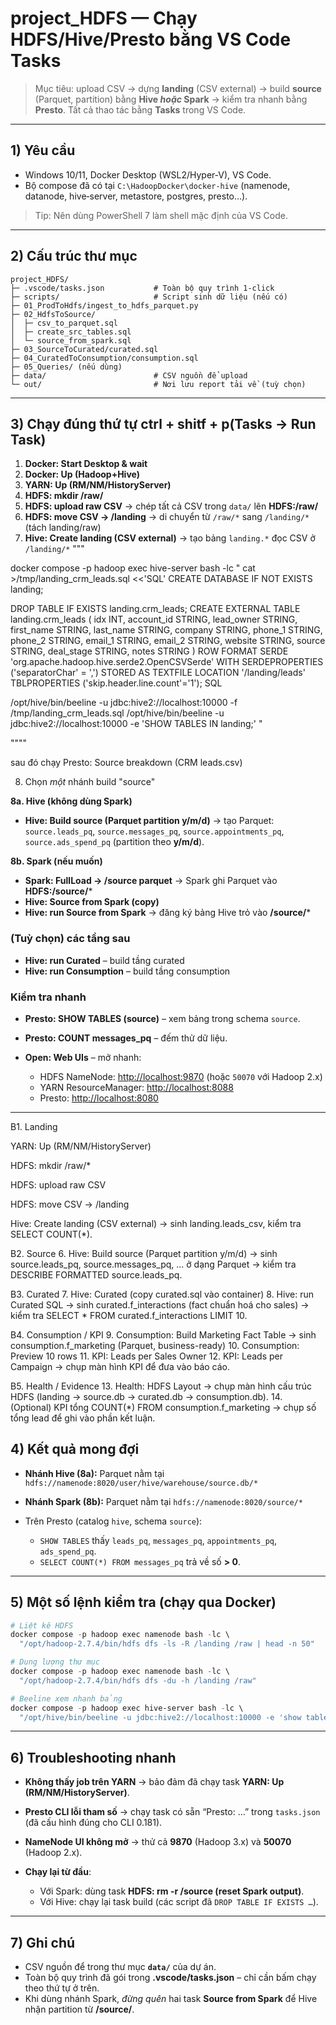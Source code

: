 # project_HDFS — Chạy HDFS/Hive/Presto bằng VS Code Tasks

> Mục tiêu: upload CSV → dựng **landing** (CSV external) → build **source** (Parquet, partition) bằng **Hive *hoặc* Spark** → kiểm tra nhanh bằng **Presto**. Tất cả thao tác bằng **Tasks** trong VS Code.

---

## 1) Yêu cầu

* Windows 10/11, Docker Desktop (WSL2/Hyper‑V), VS Code.
* Bộ compose đã có tại `C:\HadoopDocker\docker-hive` (namenode, datanode, hive‑server, metastore, postgres, presto…).

> Tip: Nên dùng PowerShell 7 làm shell mặc định của VS Code.

---

## 2) Cấu trúc thư mục

```
project_HDFS/
├─ .vscode/tasks.json           # Toàn bộ quy trình 1‑click
├─ scripts/                     # Script sinh dữ liệu (nếu có)
├─ 01_ProdToHdfs/ingest_to_hdfs_parquet.py
├─ 02_HdfsToSource/
│  ├─ csv_to_parquet.sql
│  ├─ create_src_tables.sql
│  └─ source_from_spark.sql
├─ 03_SourceToCurated/curated.sql
├─ 04_CuratedToConsumption/consumption.sql
├─ 05_Queries/ (nếu dùng)
├─ data/                        # CSV nguồn để upload
└─ out/                         # Nơi lưu report tải về (tuỳ chọn)
```

---

## 3) Chạy đúng thứ tự ctrl + shitf + p(Tasks → Run Task)

1. **Docker: Start Desktop & wait**
2. **Docker: Up (Hadoop+Hive)**
3. **YARN: Up (RM/NM/HistoryServer)**
4. **HDFS: mkdir /raw/**
5. **HDFS: upload raw CSV**
   → chép tất cả CSV trong `data/` lên **HDFS:/raw/**
6. **HDFS: move CSV → /landing**
   → di chuyển từ `/raw/*` sang `/landing/*` (tách landing/raw)
7. **Hive: Create landing (CSV external)**
   → tạo bảng `landing.*` đọc CSV ở `/landing/*`
"""


docker compose -p hadoop exec hive-server bash -lc "
cat >/tmp/landing_crm_leads.sql <<'SQL'
CREATE DATABASE IF NOT EXISTS landing;

DROP TABLE IF EXISTS landing.crm_leads;
CREATE EXTERNAL TABLE landing.crm_leads (
  idx         INT,
  account_id  STRING,
  lead_owner  STRING,
  first_name  STRING,
  last_name   STRING,
  company     STRING,
  phone_1     STRING,
  phone_2     STRING,
  email_1     STRING,
  email_2     STRING,
  website     STRING,
  source      STRING,
  deal_stage  STRING,
  notes       STRING
)
ROW FORMAT SERDE 'org.apache.hadoop.hive.serde2.OpenCSVSerde'
WITH SERDEPROPERTIES ('separatorChar' = ',')
STORED AS TEXTFILE
LOCATION '/landing/leads'
TBLPROPERTIES ('skip.header.line.count'='1');
SQL

/opt/hive/bin/beeline -u jdbc:hive2://localhost:10000 -f /tmp/landing_crm_leads.sql
/opt/hive/bin/beeline -u jdbc:hive2://localhost:10000 -e 'SHOW TABLES IN landing;'
"


""""

sau đó chạy    Presto: Source breakdown (CRM leads.csv)


8. Chọn *một* nhánh build "source"

**8a. Hive (không dùng Spark)**

* **Hive: Build source (Parquet partition y/m/d)**
  → tạo Parquet: `source.leads_pq`, `source.messages_pq`, `source.appointments_pq`, `source.ads_spend_pq` (partition theo **y/m/d**).

**8b. Spark (nếu muốn)**

* **Spark: FullLoad → /source parquet**
  → Spark ghi Parquet vào **HDFS:/source/***
* **Hive: Source from Spark (copy)**
* **Hive: run Source from Spark**
  → đăng ký bảng Hive trỏ vào **/source/***

### (Tuỳ chọn) các tầng sau

* **Hive: run Curated** – build tầng curated
* **Hive: run Consumption** – build tầng consumption

### Kiểm tra nhanh

* **Presto: SHOW TABLES (source)** – xem bảng trong schema `source`.
* **Presto: COUNT messages_pq** – đếm thử dữ liệu.
* **Open: Web UIs** – mở nhanh:

  * HDFS NameNode: [http://localhost:9870](http://localhost:9870) (hoặc `50070` với Hadoop 2.x)
  * YARN ResourceManager: [http://localhost:8088](http://localhost:8088)
  * Presto: [http://localhost:8080](http://localhost:8080)

---


B1. Landing

YARN: Up (RM/NM/HistoryServer)

HDFS: mkdir /raw/*

HDFS: upload raw CSV

HDFS: move CSV → /landing

Hive: Create landing (CSV external)
→ sinh landing.leads_csv, kiểm tra SELECT COUNT(*).

B2. Source
6. Hive: Build source (Parquet partition y/m/d)
→ sinh source.leads_pq, source.messages_pq, … ở dạng Parquet
→ kiểm tra DESCRIBE FORMATTED source.leads_pq.

B3. Curated
7. Hive: Curated (copy curated.sql vào container)
8. Hive: run Curated SQL
→ sinh curated.f_interactions (fact chuẩn hoá cho sales)
→ kiểm tra SELECT * FROM curated.f_interactions LIMIT 10.

B4. Consumption / KPI
9. Consumption: Build Marketing Fact Table
→ sinh consumption.f_marketing (Parquet, business-ready)
10. Consumption: Preview 10 rows
11. KPI: Leads per Sales Owner
12. KPI: Leads per Campaign
→ chụp màn hình KPI để đưa vào báo cáo.

B5. Health / Evidence
13. Health: HDFS Layout
→ chụp màn hình cấu trúc HDFS (landing → source.db → curated.db → consumption.db).
14. (Optional) KPI tổng COUNT(*) FROM consumption.f_marketing
→ chụp số tổng lead để ghi vào phần kết luận.









## 4) Kết quả mong đợi

* **Nhánh Hive (8a):** Parquet nằm tại
  `hdfs://namenode:8020/user/hive/warehouse/source.db/*`
* **Nhánh Spark (8b):** Parquet nằm tại
  `hdfs://namenode:8020/source/*`
* Trên Presto (catalog `hive`, schema `source`):

  * `SHOW TABLES` thấy `leads_pq`, `messages_pq`, `appointments_pq`, `ads_spend_pq`.
  * `SELECT COUNT(*) FROM messages_pq` trả về số **> 0**.

---

## 5) Một số lệnh kiểm tra (chạy qua Docker)

```powershell
# Liệt kê HDFS
docker compose -p hadoop exec namenode bash -lc \
  "/opt/hadoop-2.7.4/bin/hdfs dfs -ls -R /landing /raw | head -n 50"

# Dung lượng thư mục
docker compose -p hadoop exec namenode bash -lc \
  "/opt/hadoop-2.7.4/bin/hdfs dfs -du -h /landing /raw"

# Beeline xem nhanh bảng
docker compose -p hadoop exec hive-server bash -lc \
  "/opt/hive/bin/beeline -u jdbc:hive2://localhost:10000 -e 'show tables;'"
```

---

## 6) Troubleshooting nhanh

* **Không thấy job trên YARN** → bảo đảm đã chạy task **YARN: Up (RM/NM/HistoryServer)**.
* **Presto CLI lỗi tham số** → chạy task có sẵn “Presto: …” trong `tasks.json` (đã cấu hình đúng cho CLI 0.181).
* **NameNode UI không mở** → thử cả **9870** (Hadoop 3.x) và **50070** (Hadoop 2.x).
* **Chạy lại từ đầu**:

  * Với Spark: dùng task **HDFS: rm -r /source (reset Spark output)**.
  * Với Hive: chạy lại task build (các script đã `DROP TABLE IF EXISTS …`).

---

## 7) Ghi chú

* CSV nguồn để trong thư mục **`data/`** của dự án.
* Toàn bộ quy trình đã gói trong **.vscode/tasks.json** – chỉ cần bấm chạy theo thứ tự ở trên.
* Khi dùng nhánh Spark, *đừng quên* hai task **Source from Spark** để Hive nhận partition từ **/source/**.

